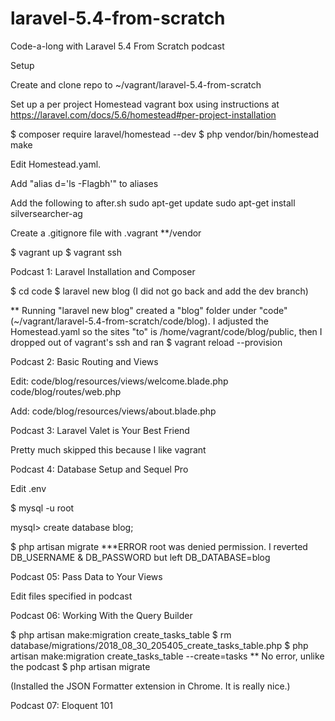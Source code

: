 # laravel-5.4-from-scratch
Code-a-long with Laravel 5.4 From Scratch podcast

Setup

Create and clone repo to ~/vagrant/laravel-5.4-from-scratch

Set up a per project Homestead vagrant box using instructions at https://laravel.com/docs/5.6/homestead#per-project-installation

$ composer require laravel/homestead --dev
$ php vendor/bin/homestead make

Edit Homestead.yaml.  

Add "alias d='ls -Flagbh'" to aliases

Add the following to after.sh
  sudo apt-get update 
  sudo apt-get install silversearcher-ag

Create a .gitignore file with 
  .vagrant
  **/vendor

$ vagrant up
$ vagrant ssh

Podcast 1: Laravel Installation and Composer 


$ cd code
$ laravel new blog
(I did not go back and add the dev branch)

** Running "laravel new blog" created a "blog" folder under "code" (~/vagrant/laravel-5.4-from-scratch/code/blog).  I adjusted the Homestead.yaml so the sites "to" is /home/vagrant/code/blog/public, then I dropped out of vagrant's ssh and ran
$ vagrant reload --provision


Podcast 2: Basic Routing and Views 

Edit:
  code/blog/resources/views/welcome.blade.php
  code/blog/routes/web.php
  
Add:
    code/blog/resources/views/about.blade.php
    
    
Podcast 3: Laravel Valet is Your Best Friend 

Pretty much skipped this because I like vagrant


Podcast 4: Database Setup and Sequel Pro 

Edit .env

$ mysql -u root

mysql> create database blog;

$ php artisan migrate
***ERROR
root was denied permission.
I reverted DB_USERNAME & DB_PASSWORD but left DB_DATABASE=blog


Podcast 05: Pass Data to Your Views 

Edit files specified in podcast



Podcast 06: Working With the Query Builder 

$ php artisan make:migration create_tasks_table
$ rm database/migrations/2018_08_30_205405_create_tasks_table.php
$ php artisan make:migration create_tasks_table --create=tasks
** No error, unlike the podcast
$ php artisan migrate

(Installed the JSON Formatter extension in Chrome.  It is really nice.)


Podcast 07: Eloquent 101 


